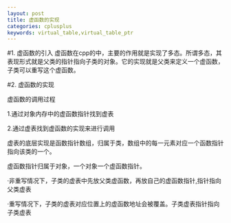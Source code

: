 ```yaml
---
layout: post
title: 虚函数的实现
categories: cplusplus
keywords: virtual_table,virtual_table_ptr
---
```

#1. 虚函数的引入
虚函数在cpp的中，主要的作用就是实现了多态。所谓多态，其表现形式就是父类的指针指向子类的对象。它的实现就是父类来定义一个虚函数，子类可以重写这个虚函数。

#2. 虚函数的实现

虚函数的调用过程

1.通过对象内存中的虚函数指针找到虚表

2.通过虚表找到虚函数的实现来进行调用

虚表的底层实现是函数指针数组，归属于类，数组中的每一元素对应一个函数指针指向该类的一个。

虚函数指针归属于对象，一个对象一个虚函数指针。

·非重写情况下，子类的虚表中先放父类虚函数，再放自己的虚函数指针,指针指向父类虚表

·重写情况下，子类的虚表对应位置上的虚函数地址会被覆盖。子类虚表指针指向子类虚表
